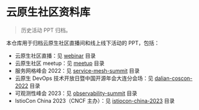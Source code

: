 # 云原生社区资料库

> 历史活动 PPT 归档。

本仓库用于归档云原生社区直播间和线上线下活动的 PPT，包括：

- 云原生社区直播：见 [webinar](https://github.com/cloudnativeto/academy/tree/master/webinar/) 目录
- 云原生社区 meetup：见 [meetup](./meetup/) 目录
- 服务网格峰会 2022：见 [service-mesh-summit](./service-mesh-summit/2022/) 目录
- 云原生 DevOps 技术开放日暨中国开源年会大连分会场：见 [dalian-coscon-2022](./dalian-coscon-2022) 目录
- 可观测性峰会 2023：见 [observability-summit](observability-summit/2023/) 目录
- IstioCon China 2023（CNCF 主办）：见 [istiocon-china-2023](istiocon-china-2023) 目录
